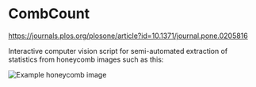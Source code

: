 # CombCount

https://journals.plos.org/plosone/article?id=10.1371/journal.pone.0205816

Interactive computer vision script for semi-automated extraction of statistics from honeycomb images such as this:

![Example honeycomb image](photos/1-A4-1.JPG)
